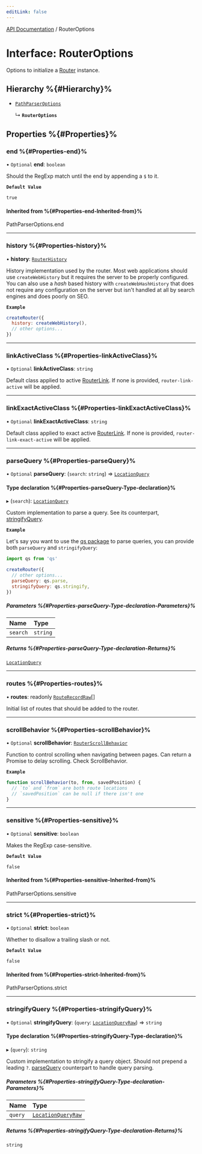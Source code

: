 ```yaml
---
editLink: false
---
```


[API Documentation](../index.md) / RouterOptions

# Interface: RouterOptions

Options to initialize a [Router](Router.md) instance.

## Hierarchy %{#Hierarchy}%

- [`PathParserOptions`](../index.md#pathparseroptions)

  ↳ **`RouterOptions`**

## Properties %{#Properties}%

### end %{#Properties-end}%

• `Optional` **end**: `boolean`

Should the RegExp match until the end by appending a `$` to it.

**`Default Value`**

`true`

#### Inherited from %{#Properties-end-Inherited-from}%

PathParserOptions.end

___

### history %{#Properties-history}%

• **history**: [`RouterHistory`](RouterHistory.md)

History implementation used by the router. Most web applications should use
`createWebHistory` but it requires the server to be properly configured.
You can also use a _hash_ based history with `createWebHashHistory` that
does not require any configuration on the server but isn't handled at all
by search engines and does poorly on SEO.

**`Example`**

```js
createRouter({
  history: createWebHistory(),
  // other options...
})
```

___

### linkActiveClass %{#Properties-linkActiveClass}%

• `Optional` **linkActiveClass**: `string`

Default class applied to active [RouterLink](../index.md#routerlink). If none is provided,
`router-link-active` will be applied.

___

### linkExactActiveClass %{#Properties-linkExactActiveClass}%

• `Optional` **linkExactActiveClass**: `string`

Default class applied to exact active [RouterLink](../index.md#routerlink). If none is provided,
`router-link-exact-active` will be applied.

___

### parseQuery %{#Properties-parseQuery}%

• `Optional` **parseQuery**: (`search`: `string`) => [`LocationQuery`](../index.md#locationquery)

#### Type declaration %{#Properties-parseQuery-Type-declaration}%

▸ (`search`): [`LocationQuery`](../index.md#locationquery)

Custom implementation to parse a query. See its counterpart,
[stringifyQuery](RouterOptions.md#stringifyquery).

**`Example`**

Let's say you want to use the [qs package](https://github.com/ljharb/qs)
to parse queries, you can provide both `parseQuery` and `stringifyQuery`:
```js
import qs from 'qs'

createRouter({
  // other options...
  parseQuery: qs.parse,
  stringifyQuery: qs.stringify,
})
```

##### Parameters %{#Properties-parseQuery-Type-declaration-Parameters}%

| Name | Type |
| :------ | :------ |
| `search` | `string` |

##### Returns %{#Properties-parseQuery-Type-declaration-Returns}%

[`LocationQuery`](../index.md#locationquery)

___

### routes %{#Properties-routes}%

• **routes**: readonly [`RouteRecordRaw`](../index.md#routerecordraw)[]

Initial list of routes that should be added to the router.

___

### scrollBehavior %{#Properties-scrollBehavior}%

• `Optional` **scrollBehavior**: [`RouterScrollBehavior`](RouterScrollBehavior.md)

Function to control scrolling when navigating between pages. Can return a
Promise to delay scrolling. Check ScrollBehavior.

**`Example`**

```js
function scrollBehavior(to, from, savedPosition) {
  // `to` and `from` are both route locations
  // `savedPosition` can be null if there isn't one
}
```

___

### sensitive %{#Properties-sensitive}%

• `Optional` **sensitive**: `boolean`

Makes the RegExp case-sensitive.

**`Default Value`**

`false`

#### Inherited from %{#Properties-sensitive-Inherited-from}%

PathParserOptions.sensitive

___

### strict %{#Properties-strict}%

• `Optional` **strict**: `boolean`

Whether to disallow a trailing slash or not.

**`Default Value`**

`false`

#### Inherited from %{#Properties-strict-Inherited-from}%

PathParserOptions.strict

___

### stringifyQuery %{#Properties-stringifyQuery}%

• `Optional` **stringifyQuery**: (`query`: [`LocationQueryRaw`](../index.md#locationqueryraw)) => `string`

#### Type declaration %{#Properties-stringifyQuery-Type-declaration}%

▸ (`query`): `string`

Custom implementation to stringify a query object. Should not prepend a leading `?`.
[parseQuery](RouterOptions.md#parsequery) counterpart to handle query parsing.

##### Parameters %{#Properties-stringifyQuery-Type-declaration-Parameters}%

| Name | Type |
| :------ | :------ |
| `query` | [`LocationQueryRaw`](../index.md#locationqueryraw) |

##### Returns %{#Properties-stringifyQuery-Type-declaration-Returns}%

`string`
